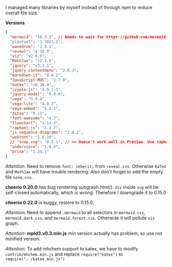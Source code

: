 I managed many libraries by myself instead of through npm to reduce overall file size.

**Versions**

```json
{
  "mermaid": "10.3.1", // Needs to wait for https://github.com/mermaid-js/mermaid/pull/4281 to upgrade to v10
  "plantuml": "1.2023.2",
  "wavedrom": "2.9.1",
  "reveal": "4.10.0",
  "viz": "v2.0.0",
  "MathJax": "v2.7.5",
  "jquery": "v3.2.1",
  "jquery-contextmenu": "2.6.3",
  "markdown-it": "8.4.2",
  "JavaScript-MD5": "2.7.0",
  "katex": "v0.16.4",
  "crypto-js": "3.9.1-1",
  "jquery-modal": "0.8.0",
  "vega": "5.9.0",
  "vega-lite": "4.0.2",
  "vega-embed": "6.2.1",
  "ditaa": "0.11",
  "font-awesome": "4.7",
  "flowchart": "1.11.3",
  "raphael.js": "2.2.7",
  "js-sequence-diagrams": "2.0.1",
  "webfont": "1.6.28",
  // "snap.svg": "0.5.1", // <= Doesn't work well in Preview. Use raphael.js instead
  "underscore": "1.8.3",
  "prism": "1.24.1"
}
```

_Attention_: Need to remove `font: inherit;` from `reveal.css`. Otherwise `KaTeX` and `MathJax` will have trouble rendering. Also don't forget to add the empty file `none.css`.

**cheerio 0.20.0** has bug rendering subgraph html(). `div` inside `svg` will be self-closed automatically, which is wrong. Therefore I downgrade it to 0.15.0

**cheerio 0.22.0** is buggy, restore to 0.15.0.

_Attention_: Need to append `.mermaid` to all selectors in `mermaid.css`, `mermaid.dark.css`, and `mermaid.forest.css`. Otherwise it will pollute `viz` graph.

_Attention_: **mpld3.v0.3.min.js** min version actually has problem, so use not minified version.

_Attention_: To add mhchem support to katex, we have to modify `contrib/mhchem.min.js` and replace `require("katex")` to `require("../katex.min.js")`
